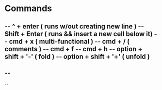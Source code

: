 




# Commands
--   ^ + enter ( runs w/out creating new line )
--   Shift + Enter ( runs && insert a new cell below it)
--   cmd + x ( multi-functional )
--   cmd + / ( comments )
--   cmd + f
--   cmd + h
--   option + shift + '-' ( fold )
--   option + shift + '+' ( unfold )
--
--
--
--